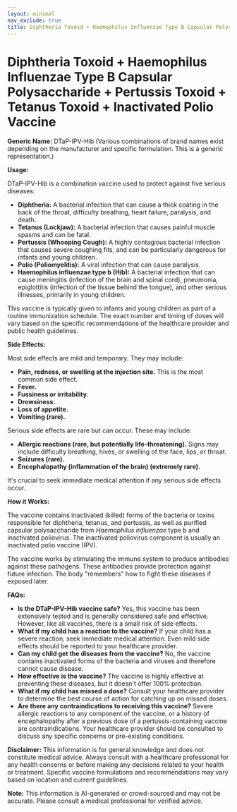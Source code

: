 ```yaml
---
layout: minimal
nav_exclude: true
title: Diphtheria Toxoid + Haemophilus Influenzae Type B Capsular Polysaccharide + Pertussis Toxoid + Tetanus Toxoid + Inactivated Polio Vaccine
---
```


# Diphtheria Toxoid + Haemophilus Influenzae Type B Capsular Polysaccharide + Pertussis Toxoid + Tetanus Toxoid + Inactivated Polio Vaccine

**Generic Name:** DTaP-IPV-Hib (Various combinations of brand names exist depending on the manufacturer and specific formulation.  This is a generic representation.)

**Usage:**

DTaP-IPV-Hib is a combination vaccine used to protect against five serious diseases:

* **Diphtheria:** A bacterial infection that can cause a thick coating in the back of the throat, difficulty breathing, heart failure, paralysis, and death.
* **Tetanus (Lockjaw):** A bacterial infection that causes painful muscle spasms and can be fatal.
* **Pertussis (Whooping Cough):** A highly contagious bacterial infection that causes severe coughing fits, and can be particularly dangerous for infants and young children.
* **Polio (Poliomyelitis):** A viral infection that can cause paralysis.
* **Haemophilus influenzae type b (Hib):** A bacterial infection that can cause meningitis (infection of the brain and spinal cord), pneumonia, epiglottitis (infection of the tissue behind the tongue), and other serious illnesses, primarily in young children.


This vaccine is typically given to infants and young children as part of a routine immunization schedule.  The exact number and timing of doses will vary based on the specific recommendations of the healthcare provider and public health guidelines.

**Side Effects:**

Most side effects are mild and temporary. They may include:

* **Pain, redness, or swelling at the injection site.** This is the most common side effect.
* **Fever.**
* **Fussiness or irritability.**
* **Drowsiness.**
* **Loss of appetite.**
* **Vomiting (rare).**

Serious side effects are rare but can occur.  These may include:

* **Allergic reactions (rare, but potentially life-threatening).**  Signs may include difficulty breathing, hives, or swelling of the face, lips, or throat.
* **Seizures (rare).**
* **Encephalopathy (inflammation of the brain) (extremely rare).**

It's crucial to seek immediate medical attention if any serious side effects occur.

**How it Works:**

The vaccine contains inactivated (killed) forms of the bacteria or toxins responsible for diphtheria, tetanus, and pertussis, as well as purified capsular polysaccharide from *Haemophilus influenzae* type b and inactivated poliovirus.  The inactivated poliovirus component is usually an inactivated polio vaccine (IPV).

The vaccine works by stimulating the immune system to produce antibodies against these pathogens.  These antibodies provide protection against future infection.  The body "remembers" how to fight these diseases if exposed later.

**FAQs:**

* **Is the DTaP-IPV-Hib vaccine safe?** Yes, this vaccine has been extensively tested and is generally considered safe and effective.  However, like all vaccines, there is a small risk of side effects.
* **What if my child has a reaction to the vaccine?** If your child has a severe reaction, seek immediate medical attention.  Even mild side effects should be reported to your healthcare provider.
* **Can my child get the diseases from the vaccine?** No, the vaccine contains inactivated forms of the bacteria and viruses and therefore cannot cause disease.
* **How effective is the vaccine?** The vaccine is highly effective at preventing these diseases, but it doesn't offer 100% protection.
* **What if my child has missed a dose?** Consult your healthcare provider to determine the best course of action for catching up on missed doses.
* **Are there any contraindications to receiving this vaccine?**  Severe allergic reactions to any component of the vaccine, or a history of encephalopathy after a previous dose of a pertussis-containing vaccine are contraindications.  Your healthcare provider should be consulted to discuss any specific concerns or pre-existing conditions.


**Disclaimer:** This information is for general knowledge and does not constitute medical advice. Always consult with a healthcare professional for any health concerns or before making any decisions related to your health or treatment.  Specific vaccine formulations and recommendations may vary based on location and current guidelines.


**Note:** This information is AI-generated or crowd-sourced and may not be accurate. Please consult a medical professional for verified advice.